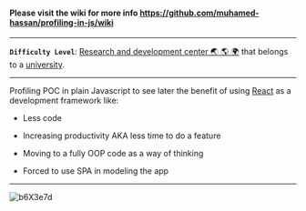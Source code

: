 #### Please visit the wiki for more info https://github.com/muhamed-hassan/profiling-in-js/wiki

***

**`Difficulty Level`**: [Research and development center 🌏 🌎 🌍](https://en.wikipedia.org/wiki/Research_and_development) that belongs to a [university](https://en.wikipedia.org/wiki/University).

***

Profiling POC in plain Javascript to see later the benefit of using [React](https://en.wikipedia.org/wiki/React_(JavaScript_library)) as a development framework like:

* Less code

* Increasing productivity AKA less time to do a feature

* Moving to a fully OOP code as a way of thinking

* Forced to use SPA in modeling the app

***

![b6X3e7d](https://github.com/muhamed-hassan/profiling-in-js/assets/17825804/20dbf325-dc88-446e-90ef-31821b290ce1)
